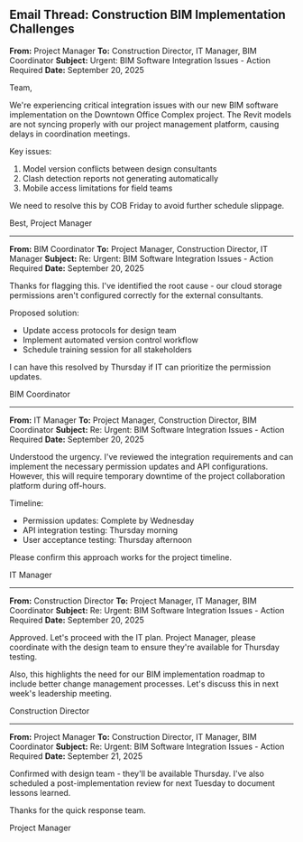 ## Email Thread: Construction BIM Implementation Challenges

**From:** Project Manager
**To:** Construction Director, IT Manager, BIM Coordinator
**Subject:** Urgent: BIM Software Integration Issues - Action Required
**Date:** September 20, 2025

Team,

We're experiencing critical integration issues with our new BIM software implementation on the Downtown Office Complex project. The Revit models are not syncing properly with our project management platform, causing delays in coordination meetings.

Key issues:
1. Model version conflicts between design consultants
2. Clash detection reports not generating automatically
3. Mobile access limitations for field teams

We need to resolve this by COB Friday to avoid further schedule slippage.

Best,
Project Manager

---

**From:** BIM Coordinator
**To:** Project Manager, Construction Director, IT Manager
**Subject:** Re: Urgent: BIM Software Integration Issues - Action Required
**Date:** September 20, 2025

Thanks for flagging this. I've identified the root cause - our cloud storage permissions aren't configured correctly for the external consultants.

Proposed solution:
- Update access protocols for design team
- Implement automated version control workflow
- Schedule training session for all stakeholders

I can have this resolved by Thursday if IT can prioritize the permission updates.

BIM Coordinator

---

**From:** IT Manager
**To:** Project Manager, Construction Director, BIM Coordinator
**Subject:** Re: Urgent: BIM Software Integration Issues - Action Required
**Date:** September 20, 2025

Understood the urgency. I've reviewed the integration requirements and can implement the necessary permission updates and API configurations. However, this will require temporary downtime of the project collaboration platform during off-hours.

Timeline:
- Permission updates: Complete by Wednesday
- API integration testing: Thursday morning
- User acceptance testing: Thursday afternoon

Please confirm this approach works for the project timeline.

IT Manager

---

**From:** Construction Director
**To:** Project Manager, IT Manager, BIM Coordinator
**Subject:** Re: Urgent: BIM Software Integration Issues - Action Required
**Date:** September 20, 2025

Approved. Let's proceed with the IT plan. Project Manager, please coordinate with the design team to ensure they're available for Thursday testing.

Also, this highlights the need for our BIM implementation roadmap to include better change management processes. Let's discuss this in next week's leadership meeting.

Construction Director

---

**From:** Project Manager
**To:** Construction Director, IT Manager, BIM Coordinator
**Subject:** Re: Urgent: BIM Software Integration Issues - Action Required
**Date:** September 21, 2025

Confirmed with design team - they'll be available Thursday. I've also scheduled a post-implementation review for next Tuesday to document lessons learned.

Thanks for the quick response team.

Project Manager
